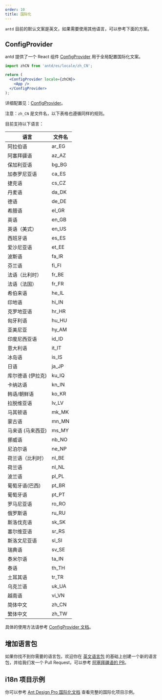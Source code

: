 ```yaml
---
order: 10
title: 国际化
---
```


`antd` 目前的默认文案是英文，如果需要使用其他语言，可以参考下面的方案。

## ConfigProvider

antd 提供了一个 React 组件 [ConfigProvider](/components/config-provider) 用于全局配置国际化文案。

```jsx
import zhCN from 'antd/es/locale/zh_CN';

return (
  <ConfigProvider locale={zhCN}>
    <App />
  </ConfigProvider>
);
```

详细配置见：[ConfigProvider](/components/config-provider)。

注意：`zh_CN` 是文件名，以下表格也遵循同样的规则。

目前支持以下语言：

| 语言              | 文件名 |
| ----------------- | ------ |
| 阿拉伯语          | ar_EG  |
| 阿塞拜疆语        | az_AZ  |
| 保加利亚语        | bg_BG  |
| 加泰罗尼亚语      | ca_ES  |
| 捷克语            | cs_CZ  |
| 丹麦语            | da_DK  |
| 德语              | de_DE  |
| 希腊语            | el_GR  |
| 英语              | en_GB  |
| 英语（美式）      | en_US  |
| 西班牙语          | es_ES  |
| 爱沙尼亚语        | et_EE  |
| 波斯语            | fa_IR  |
| 芬兰语            | fi_FI  |
| 法语（比利时）    | fr_BE  |
| 法语（法国）      | fr_FR  |
| 希伯来语          | he_IL  |
| 印地语            | hi_IN  |
| 克罗地亚语        | hr_HR  |
| 匈牙利语          | hu_HU  |
| 亚美尼亚          | hy_AM  |
| 印度尼西亚语      | id_ID  |
| 意大利语          | it_IT  |
| 冰岛语            | is_IS  |
| 日语              | ja_JP  |
| 库尔德语 (伊拉克) | ku_IQ  |
| 卡纳达语          | kn_IN  |
| 韩语/朝鲜语       | ko_KR  |
| 拉脱维亚语        | lv_LV  |
| 马其顿语          | mk_MK  |
| 蒙古语            | mn_MN  |
| 马来语 (马来西亚) | ms_MY  |
| 挪威语            | nb_NO  |
| 尼泊尔语          | ne_NP  |
| 荷兰语（比利时）  | nl_BE  |
| 荷兰语            | nl_NL  |
| 波兰语            | pl_PL  |
| 葡萄牙语(巴西)    | pt_BR  |
| 葡萄牙语          | pt_PT  |
| 罗马尼亚语        | ro_RO  |
| 俄罗斯语          | ru_RU  |
| 斯洛伐克语        | sk_SK  |
| 塞尔维亚语        | sr_RS  |
| 斯洛文尼亚语      | sl_SI  |
| 瑞典语            | sv_SE  |
| 泰米尔语          | ta_IN  |
| 泰语              | th_TH  |
| 土耳其语          | tr_TR  |
| 乌克兰语          | uk_UA  |
| 越南语            | vi_VN  |
| 简体中文          | zh_CN  |
| 繁体中文          | zh_TW  |

具体的使用方法请参考 [ConfigProvider 文档](/components/config-provider)。

## 增加语言包

如果你找不到你需要的语言包，欢迎你在 [英文语言包](https://github.com/ant-design/ant-design/blob/master/components/locale/en_US.tsx) 的基础上创建一个新的语言包，并给我们发一个 Pull Request，可以参考 [阿塞拜疆语的 PR](https://github.com/ant-design/ant-design/pull/21387)。

## i18n 项目示例

你可以参考 [Ant Design Pro 国际化文档](https://pro.ant.design/docs/i18n-cn) 查看完整的国际化项目示例。
